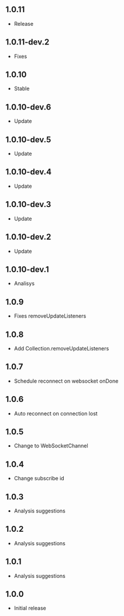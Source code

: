 ## 1.0.11
 - Release

## 1.0.11-dev.2
 - Fixes

## 1.0.10
 - Stable

## 1.0.10-dev.6
 - Update

## 1.0.10-dev.5
 - Update

## 1.0.10-dev.4
 - Update

## 1.0.10-dev.3
 - Update
  
## 1.0.10-dev.2
 - Update
  
## 1.0.10-dev.1
 - Analisys

## 1.0.9
- Fixes removeUpdateListeners

## 1.0.8
- Add Collection.removeUpdateListeners

## 1.0.7
- Schedule reconnect on websocket onDone
  
## 1.0.6
- Auto reconnect on connection lost

## 1.0.5
- Change to WebSocketChannel

## 1.0.4
- Change subscribe id

## 1.0.3
- Analysis suggestions
  
## 1.0.2
- Analysis suggestions

## 1.0.1
- Analysis suggestions

## 1.0.0
- Initial release
